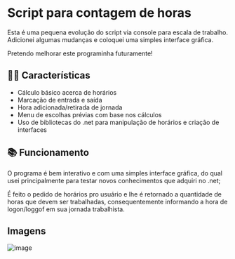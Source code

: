 
# Script para contagem de horas

Esta é uma pequena evolução do script via console para escala de trabalho. Adicionei algumas mudanças e coloquei uma simples interface gráfica. 

Pretendo melhorar este programinha futuramente!

## 👷‍♂️ Características

- Cálculo básico acerca de horários 
- Marcação de entrada e saída
- Hora adicionada/retirada de jornada
- Menu de escolhas prévias com base nos cálculos
- Uso de bibliotecas do .net para manipulação de horários e criação de interfaces

## 📚 Funcionamento

O programa é bem interativo e com uma simples interface gráfica, do qual usei principalmente para testar novos conhecimentos que adquiri no .net;

É feito o pedido de horários pro usuário e lhe é retornado a quantidade de horas que devem ser trabalhadas, consequentemente informando a hora de logon/loggof em sua jornada trabalhista.

## Imagens
![image](https://github.com/leobatista3/Escala-de-Trabalho-Visual/assets/72052192/0d62948c-c4c8-4402-822e-8421560b9805)

